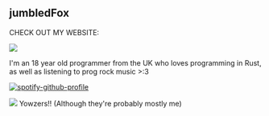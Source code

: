 ## jumbledFox
CHECK OUT MY WEBSITE:

[<img src="https://jumbledfox.github.io/res/button.gif">](https://jumbledfox.github.io)

I'm an 18 year old programmer from the UK who loves programming in Rust, as well as listening to prog rock music >:3

[![spotify-github-profile](https://spotify-github-profile.kittinanx.com/api/view?uid=zcgnpai3parsngbo51dc6k1c2&cover_image=true&theme=natemoo-re&show_offline=false&background_color=121212&interchange=false&bar_color=53b14f&bar_color_cover=true)](https://github.com/kittinan/spotify-github-profile)

![](https://komarev.com/ghpvc/?username=jumbledFox&color=EF7D57) Yowzers!! (Although they're probably mostly me)
